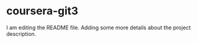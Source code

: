 # coursera-git3

I am editing the README file. Adding some more details about the project description.
